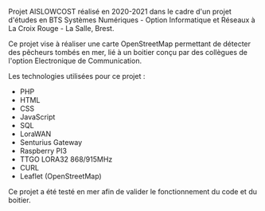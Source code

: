 Projet AISLOWCOST réalisé en 2020-2021 dans le cadre d'un projet d'études en BTS Systèmes Numériques - Option Informatique et Réseaux à La Croix Rouge - La Salle, Brest.

Ce projet vise à réaliser une carte OpenStreetMap permettant de détecter des pêcheurs tombés en mer, lié à un boitier conçu par des collègues de l'option Electronique de Communication.

Les technologies utilisées pour ce projet :

- PHP
- HTML
- CSS
- JavaScript
- SQL
- LoraWAN
- Senturius Gateway
- Raspberry PI3
- TTGO LORA32 868/915MHz
- CURL
- Leaflet (OpenStreetMap)

Ce projet a été testé en mer afin de valider le fonctionnement du code et du boitier.
